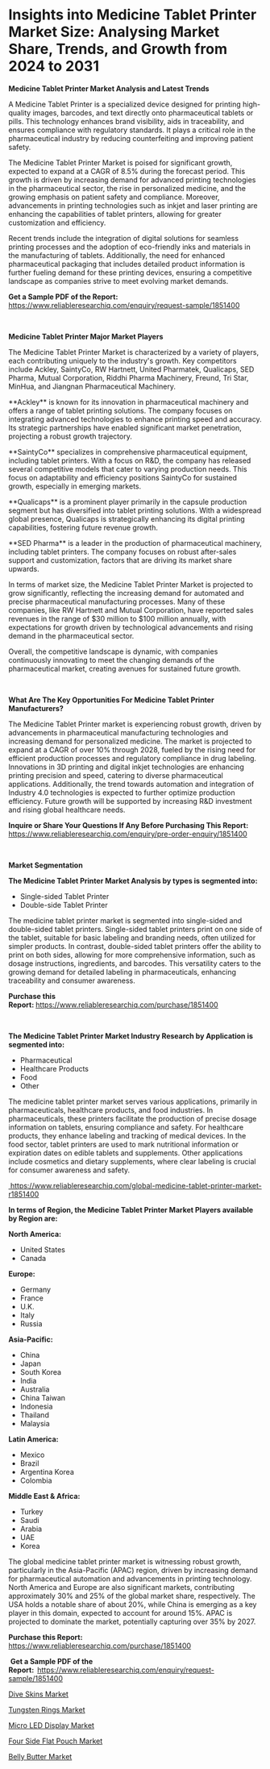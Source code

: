 <p><h1>Insights into Medicine Tablet Printer Market Size: Analysing Market Share, Trends, and Growth from 2024 to 2031</h1></p><p><strong>Medicine Tablet Printer Market Analysis and Latest Trends</strong></p>
<p><p>A Medicine Tablet Printer is a specialized device designed for printing high-quality images, barcodes, and text directly onto pharmaceutical tablets or pills. This technology enhances brand visibility, aids in traceability, and ensures compliance with regulatory standards. It plays a critical role in the pharmaceutical industry by reducing counterfeiting and improving patient safety.</p><p>The Medicine Tablet Printer Market is poised for significant growth, expected to expand at a CAGR of 8.5% during the forecast period. This growth is driven by increasing demand for advanced printing technologies in the pharmaceutical sector, the rise in personalized medicine, and the growing emphasis on patient safety and compliance. Moreover, advancements in printing technologies such as inkjet and laser printing are enhancing the capabilities of tablet printers, allowing for greater customization and efficiency.</p><p>Recent trends include the integration of digital solutions for seamless printing processes and the adoption of eco-friendly inks and materials in the manufacturing of tablets. Additionally, the need for enhanced pharmaceutical packaging that includes detailed product information is further fueling demand for these printing devices, ensuring a competitive landscape as companies strive to meet evolving market demands.</p></p>
<p><strong>Get a Sample PDF of the Report:&nbsp;</strong> <a href="https://www.reliableresearchiq.com/enquiry/request-sample/1851400?utm_campaign=1472&utm_medium=2&utm_source=Github&utm_content=ia&utm_term=18102024&utm_id=medicine-tablet-printer">https://www.reliableresearchiq.com/enquiry/request-sample/1851400</a></p>
<p>&nbsp;</p>
<p><strong>Medicine Tablet Printer Major Market Players</strong></p>
<p><p>The Medicine Tablet Printer Market is characterized by a variety of players, each contributing uniquely to the industry's growth. Key competitors include Ackley, SaintyCo, RW Hartnett, United Pharmatek, Qualicaps, SED Pharma, Mutual Corporation, Riddhi Pharma Machinery, Freund, Tri Star, MinHua, and Jiangnan Pharmaceutical Machinery.</p><p>**Ackley** is known for its innovation in pharmaceutical machinery and offers a range of tablet printing solutions. The company focuses on integrating advanced technologies to enhance printing speed and accuracy. Its strategic partnerships have enabled significant market penetration, projecting a robust growth trajectory.</p><p>**SaintyCo** specializes in comprehensive pharmaceutical equipment, including tablet printers. With a focus on R&D, the company has released several competitive models that cater to varying production needs. This focus on adaptability and efficiency positions SaintyCo for sustained growth, especially in emerging markets.</p><p>**Qualicaps** is a prominent player primarily in the capsule production segment but has diversified into tablet printing solutions. With a widespread global presence, Qualicaps is strategically enhancing its digital printing capabilities, fostering future revenue growth.</p><p>**SED Pharma** is a leader in the production of pharmaceutical machinery, including tablet printers. The company focuses on robust after-sales support and customization, factors that are driving its market share upwards. </p><p>In terms of market size, the Medicine Tablet Printer Market is projected to grow significantly, reflecting the increasing demand for automated and precise pharmaceutical manufacturing processes. Many of these companies, like RW Hartnett and Mutual Corporation, have reported sales revenues in the range of $30 million to $100 million annually, with expectations for growth driven by technological advancements and rising demand in the pharmaceutical sector.</p><p>Overall, the competitive landscape is dynamic, with companies continuously innovating to meet the changing demands of the pharmaceutical market, creating avenues for sustained future growth.</p></p>
<p>&nbsp;</p>
<p><strong>What Are The Key Opportunities For Medicine Tablet Printer Manufacturers?</strong></p>
<p><p>The Medicine Tablet Printer market is experiencing robust growth, driven by advancements in pharmaceutical manufacturing technologies and increasing demand for personalized medicine. The market is projected to expand at a CAGR of over 10% through 2028, fueled by the rising need for efficient production processes and regulatory compliance in drug labeling. Innovations in 3D printing and digital inkjet technologies are enhancing printing precision and speed, catering to diverse pharmaceutical applications. Additionally, the trend towards automation and integration of Industry 4.0 technologies is expected to further optimize production efficiency. Future growth will be supported by increasing R&D investment and rising global healthcare needs.</p></p>
<p><strong>Inquire or Share Your Questions If Any Before Purchasing This Report:</strong> <a href="https://www.reliableresearchiq.com/enquiry/pre-order-enquiry/1851400?utm_campaign=1472&utm_medium=2&utm_source=Github&utm_content=ia&utm_term=18102024&utm_id=medicine-tablet-printer">https://www.reliableresearchiq.com/enquiry/pre-order-enquiry/1851400</a></p>
<p>&nbsp;</p>
<p><strong>Market Segmentation</strong></p>
<p><strong>The Medicine Tablet Printer Market Analysis by types is segmented into:</strong></p>
<p><ul><li>Single-sided Tablet Printer</li><li>Double-side Tablet Printer</li></ul></p>
<p><p>The medicine tablet printer market is segmented into single-sided and double-sided tablet printers. Single-sided tablet printers print on one side of the tablet, suitable for basic labeling and branding needs, often utilized for simpler products. In contrast, double-sided tablet printers offer the ability to print on both sides, allowing for more comprehensive information, such as dosage instructions, ingredients, and barcodes. This versatility caters to the growing demand for detailed labeling in pharmaceuticals, enhancing traceability and consumer awareness.</p></p>
<p><strong>Purchase this Report:&nbsp;</strong><a href="https://www.reliableresearchiq.com/purchase/1851400?utm_campaign=1472&utm_medium=2&utm_source=Github&utm_content=ia&utm_term=18102024&utm_id=medicine-tablet-printer">https://www.reliableresearchiq.com/purchase/1851400</a></p>
<p>&nbsp;</p>
<p><strong>The Medicine Tablet Printer Market Industry Research by Application is segmented into:</strong></p>
<p><ul><li>Pharmaceutical</li><li>Healthcare Products</li><li>Food</li><li>Other</li></ul></p>
<p><p>The medicine tablet printer market serves various applications, primarily in pharmaceuticals, healthcare products, and food industries. In pharmaceuticals, these printers facilitate the production of precise dosage information on tablets, ensuring compliance and safety. For healthcare products, they enhance labeling and tracking of medical devices. In the food sector, tablet printers are used to mark nutritional information or expiration dates on edible tablets and supplements. Other applications include cosmetics and dietary supplements, where clear labeling is crucial for consumer awareness and safety.</p></p>
<p><a href="https://www.reliableresearchiq.com/global-medicine-tablet-printer-market-r1851400?utm_campaign=1472&utm_medium=2&utm_source=Github&utm_content=ia&utm_term=18102024&utm_id=medicine-tablet-printer">&nbsp;https://www.reliableresearchiq.com/global-medicine-tablet-printer-market-r1851400</a></p>
<p><strong>In terms of Region, the Medicine Tablet Printer Market Players available by Region are:</strong></p>
<p>
    <p> <strong> North America: </strong>
        <ul>
            <li>United States</li>
            <li>Canada</li>
        </ul>
        </p> 
    <p> <strong> Europe: </strong>
        <ul>
            <li>Germany</li>
            <li>France</li>
            <li>U.K.</li>
            <li>Italy</li>
            <li>Russia</li>
        </ul>
        </p> 
    <p> <strong> Asia-Pacific: </strong>
        <ul>
            <li>China</li>
            <li>Japan</li>
            <li>South Korea</li>
            <li>India</li>
            <li>Australia</li>
            <li>China Taiwan</li>
            <li>Indonesia</li>
            <li>Thailand</li>
            <li>Malaysia</li>
        </ul>
        </p> 
    <p> <strong> Latin America: </strong>
        <ul>
            <li>Mexico</li>
            <li>Brazil</li>
            <li>Argentina Korea</li>
            <li>Colombia</li>
        </ul>
        </p> 
    <p> <strong> Middle East & Africa: </strong>
        <ul>
            <li>Turkey</li>
            <li>Saudi</li>
            <li>Arabia</li>
            <li>UAE</li>
            <li>Korea</li>
        </ul>
    </p>
    </p>
<p><p>The global medicine tablet printer market is witnessing robust growth, particularly in the Asia-Pacific (APAC) region, driven by increasing demand for pharmaceutical automation and advancements in printing technology. North America and Europe are also significant markets, contributing approximately 30% and 25% of the global market share, respectively. The USA holds a notable share of about 20%, while China is emerging as a key player in this domain, expected to account for around 15%. APAC is projected to dominate the market, potentially capturing over 35% by 2027.</p></p>
<p><strong>Purchase this Report: </strong><a href="https://www.reliableresearchiq.com/purchase/1851400?utm_campaign=1472&utm_medium=2&utm_source=Github&utm_content=ia&utm_term=18102024&utm_id=medicine-tablet-printer">https://www.reliableresearchiq.com/purchase/1851400</a></p>
<p>&nbsp;<strong>Get a Sample PDF of the Report:&nbsp;&nbsp;</strong><a href="https://www.reliableresearchiq.com/enquiry/request-sample/1851400?utm_campaign=1472&utm_medium=2&utm_source=Github&utm_content=ia&utm_term=18102024&utm_id=medicine-tablet-printer">https://www.reliableresearchiq.com/enquiry/request-sample/1851400</a></p>
<p><strong></strong></p>
<p><p><a href="https://www.linkedin.com/pulse/dive-skins-market-segmentation-geographical-regions-forcast-nende?utm_campaign=1472&utm_medium=2&utm_source=Github&utm_content=ia&utm_term=18102024&utm_id=medicine-tablet-printer">Dive Skins Market</a></p><p><a href="https://www.linkedin.com/pulse/tungsten-rings-market-outlook-forecast-from-2024-2031-market-sway-xakve?utm_campaign=1472&utm_medium=2&utm_source=Github&utm_content=ia&utm_term=18102024&utm_id=medicine-tablet-printer">Tungsten Rings Market</a></p><p><a href="https://www.linkedin.com/pulse/market-forecasting-change-global-micro-led-display-dynamics-vdiac?utm_campaign=1472&utm_medium=2&utm_source=Github&utm_content=ia&utm_term=18102024&utm_id=medicine-tablet-printer">Micro LED Display Market</a></p><p><a href="https://www.linkedin.com/pulse/four-side-flat-pouch-value-chain-analysis-from-raw-materials-kfmue?utm_campaign=1472&utm_medium=2&utm_source=Github&utm_content=ia&utm_term=18102024&utm_id=medicine-tablet-printer">Four Side Flat Pouch Market</a></p><p><a href="https://www.linkedin.com/pulse/trends-global-belly-butter-market-forecast-analysis-xs8me?utm_campaign=1472&utm_medium=2&utm_source=Github&utm_content=ia&utm_term=18102024&utm_id=medicine-tablet-printer">Belly Butter Market</a></p></p>
